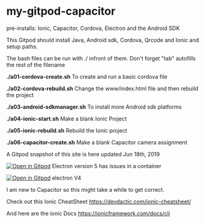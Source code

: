 # my-gitpod-capacitor
pre-installs: Ionic, Capacitor, Cordova, Electron and the Android SDK 

This Gitpod should install Java, Android sdk, Cordova, Qrcode and Ionic and setup paths.

The bash files can be run with ./ infront of them. Don't forget "tab" autofills the rest of the filename




**./a01-cordova-create.sh**   To create and run a basic cordova file    




**./a02-cordova-rebuild.sh** Change the www/index.html file and then rebuild the project



**./a03-android-sdkmanager.sh**  To install more Android sdk platforms 


**./a04-ionic-start.sh**	 Make a blank Ionic Project


**./a05-ionic-rebuild.sh**	Rebuild the Ionic project


**./a06-capacitor-create.sh**  Make a blank Capacitor camera assignment






A Gitpod snapshot of this site is here updated Jun 18th, 2019 

[![Open in Gitpod](https://gitpod.io/button/open-in-gitpod.svg)](https://gitpod.io#snapshot/2078a015-533d-49fe-a179-1f885d7d4d6d) Electron version 5 has issues in a container

[![Open in Gitpod](https://gitpod.io/button/open-in-gitpod.svg)](https://gitpod.io#snapshot/765c20c8-a432-4cf8-b04d-fc5c343bd39c)
 electron V4




I am new to Capacitor so this might take a while to get correct.

Check out this Ionic CheatSheet
https://devdactic.com/ionic-cheatsheet/


And here are the ionic Docs
https://ionicframework.com/docs/cli

